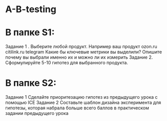 # A-B-testing
# В папке S1:
Задание 1 . Выберите любой продукт.
Например ваш продукт
ozon.ru
citilink.ru
telegram
Какие бы ключевые метрики вы выделили? Опишите почему вы выбрали именно их и можно ли их измерить
Задание 2. Сформулируйте 5-10 гипотез для выбранного продукта.

# В папке S2:
Задание 1 Сделайте приоритезацию гипотез из предыдущего урока с помощью ICE
Задание 2 Составьте шаблон дизайна эксперимента для гипотезы, которая набрала больше всего баллов в практическом задании предыдущего урока
